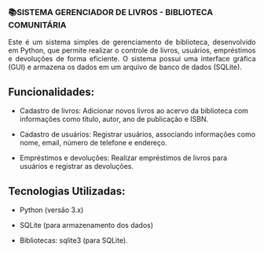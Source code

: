 ### 📚SISTEMA GERENCIADOR DE LIVROS - BIBLIOTECA COMUNITÁRIA
<p align="justify"> Este é um sistema simples de gerenciamento de biblioteca, desenvolvido em Python, que permite realizar o controle de livros, usuários, empréstimos e devoluções de forma eficiente. O sistema possui uma interface gráfica (GUI) e armazena os dados em um arquivo de banco de dados (SQLite).

## Funcionalidades:

- Cadastro de livros: Adicionar novos livros ao acervo da biblioteca com informações como título, autor, ano de publicação e ISBN.

- Cadastro de usuários: Registrar usuários, associando informações como nome, email, número de telefone e endereço.

- Empréstimos e devoluções: Realizar empréstimos de livros para usuários e registrar as devoluções.

## Tecnologias Utilizadas:

- Python (versão 3.x)
- SQLite (para armazenamento dos dados)

- Bibliotecas: sqlite3 (para SQLite).
</p>
